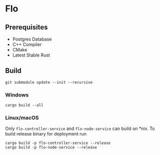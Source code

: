 # Flo

## Prerequisites

- Postgres Database
- C++ Compiler
- CMake
- Latest Stable Rust
 
## Build

```
git submodule update --init --recursive
```

### Windows

```
cargo build --all
```

### Linux/macOS

Only `flo-controller-service` and `flo-node-service` can build on *nix. 
To build release binary for deployment run
```
cargo build -p flo-controller-service --release
cargo build -p flo-node-service --release
```